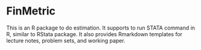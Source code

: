 # FinMetric

This is an R package to do estimation. It supports to run STATA command in R, similar to RStata package. It also provides Rmarkdown templates for lecture notes, problem sets, and working paper.

